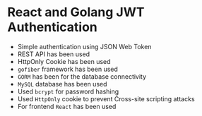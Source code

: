 # React and Golang JWT Authentication

- Simple authentication using JSON Web Token
- REST API has been used
- HttpOnly Cookie has been used
- `gofiber` framework has been used
- `GORM` has been for the database connectivity
- `MySQL` database has been used
- Used `bcrypt` for password hashing
- Used `HttpOnly` cookie to prevent Cross-site scripting attacks
- For frontend `React` has been used
